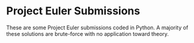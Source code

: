 # Project Euler Submissions

These are some Project Euler submissions coded in Python. A majority of these solutions are brute-force with no application toward theory.
